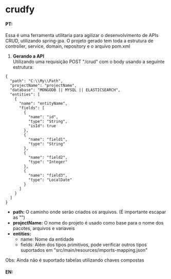 
# crudfy

#### PT:

Essa é uma ferramenta utilitaria para agilizar o desenvolvimento de APIs CRUD, utilizando spring-jpa. O projeto gerado tem toda a estrutura de controller, service, domain, repository e o arquivo pom.xml

1. **Gerando a API**  
   Utilizando uma requisição POST "/crud" com o body usando a seguinte estrutura:

  ```
{
    "path": "C:\\My\\Path",
    "projectName": "projectName",
    "database": "MONGODB || MYSQL || ELASTICSEARCH",
    "entities": [
      {
        "name": "entityName",
        "fields": [
          {
            "name": "id",
            "type": "String",
            "isId": true
          },
          {
            "name": "field1",
            "type": "String"
          },
          {
            "name": "field2",
            "type": "Integer"
          },
          {
            "name": "field3",
            "type": "LocalDate"
          }
        ]
      }
    ]
}
  ```
- **path:** O caminho onde serão criados os arquivos. (É importante escapar as "\")
- **projectName:** O nome do projeto é usado como base para o nome dos pacotes, arquivos e variaveis
- **entities:**
  - name: Nome da entidade
  - fields: Além dos tipos primitivos, pode verificar outros tipos suportados em "src/main/resources/imports-mapping.json"

Obs: Ainda não é suportado tabelas utilizando chaves compostas

#### EN: